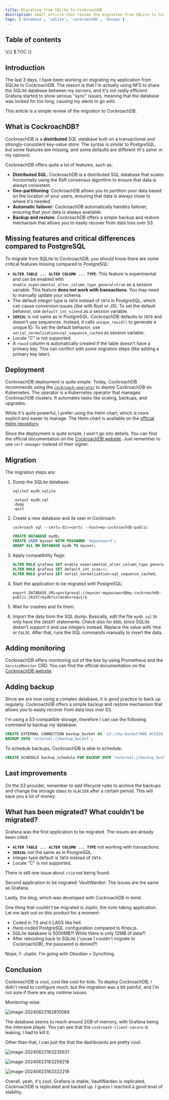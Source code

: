 ```yaml
---
title: Migrating from SQLite to CockroachDB
description: Small article that review the migration from SQLite to CockroachDB.
tags: ['database', 'sqlite', 'cockroachdb', 'devops']
---
```


## Table of contents

<div class="toc">

\\{\\{ $.TOC }}

</div>

## Introduction

The last 3 days, I have been working on migrating my application from SQLite to CockroachDB. The reason is that I'm actually using NFS to share the SQLite database between my servers, and it's not really efficient. Grafana started to show serious "sync" issues, meaning that the database was locked for too long, causing my alerts to go wild.

This article is a simple review of the migration to CockroachDB.

## What is CockroachDB?

CockroachDB is a **distributed** SQL database built on a transactional and strongly-consistent key-value store. The syntax is similar to PostgreSQL, but some features are missing, and some defaults are different (It's saner in my opinion).

CockroachDB offers quite a lot of features, such as:

- **Distributed SQL**: CockroachDB is a distributed SQL database that scales horizontally using the Raft consensus algorithm to ensure that data is always consistent.
- **Geo-partitioning**: CockroachDB allows you to partition your data based on the location of your users, ensuring that data is always close to where it's needed.
- **Automatic failover**: CockroachDB automatically handles failover, ensuring that your data is always available.
- **Backup and restore**: CockroachDB offers a simple backup and restore mechanism that allows you to easily recover from data loss over S3.

## Missing features and critical differences compared to PostgreSQL

To migrate from SQLite to CockroachDB, you should know there are some critical features missing compared to PostgreSQL:

- **`ALTER TABLE ... ALTER COLUMN ... TYPE`**: This feature is experimental and can be enabled with `enable_experimental_alter_column_type_general=true` as a session variable. This feature **does not work with transactions**. You may need to manually update your schema.
- The default integer type is `INT8` instead of `INT4` in PostgreSQL, which can cause conversion issues (like with Rust or JS). To set the default behavior, use `default_int_size=4` as a session variable.
- **`SERIAL`** is not same as in PostgreSQL. CockroachDB defaults to `INT8` and doesn't use sequences. Instead, it calls `unique_rowid()` to generate a unique ID. To set the default behavior, use `serial_normalization=sql_sequence_cached` as session variable.
- Locale "C" is not supported.
- A `rowid` column is automatically created if the table doesn't have a primary key. This can conflict with some migration steps (like adding a primary key later).

## Deployment

CockroachDB deployment is quite simple. Today, CockroachDB recommends using the [`cockroach-operator`](https://github.com/cockroachdb/cockroach-operator) to deploy CockroachDB on Kubernetes. The operator is a Kubernetes operator that manages CockroachDB clusters. It automates tasks like scaling, backups, and upgrades.

While it's quite powerful, I prefer using the Helm chart, which is more explicit and easier to manage. The Helm chart is available on the [official Helm repository](https://github.com/cockroachdb/helm-charts).

Since the deployment is quite simple, I won't go into details. You can find the official documentation on the [CockroachDB website](https://www.cockroachlabs.com/docs/stable/kubernetes-overview). Just remember to use `cert-manager` instead of their signer.

## Migration

The migration steps are:

1. Dump the SQLite database:

   ```shell
   sqlite3 mydb.sqlite

   .output mydb.sql
   .dump
   .quit
   ```

2. Create a new database and its user in Cockroach:

   ```shell
   cockroach sql --certs-dir=certs --host=my-cockroachdb-public
   ```

   ```sql
   CREATE DATABASE mydb;
   CREATE USER myuser WITH PASSWORD 'mypassword';
   GRANT ALL ON DATABASE mydb TO myuser;
   ```

3. Apply compatibility flags:

   ```sql
   ALTER ROLE grafana SET enable_experimental_alter_column_type_general=true;
   ALTER ROLE grafana SET default_int_size=4;
   ALTER ROLE grafana SET serial_normalization=sql_sequence_cached;
   ```

4. Start the application to be migrated with PostgreSQL:

   ```shell
   export DATABASE_URL=postgresql://myuser:mypassword@my-cockroachdb-public:26257/mydb?sslmode=require
   ```

5. Wait for crashes and fix them.

6. Import the data from the SQL dump. Basically, edit the file `mydb.sql` to only have the `INSERT` statements. Check also for `BOOL` since SQLite doesn't support it and use integers instead. Replace the value with `TRUE` or `FALSE`. After that, runs the SQL commands manually to insert the data.

## Adding monitoring

CockroachDB offers monitoring out of the box by using Prometheus and the `ServiceMonitor` CRD. You can find the official documentation on the [CockroachDB website](https://www.cockroachlabs.com/docs/stable/monitor-cockroachdb-with-prometheus).

## Adding backup

Since we are now using a complex database, it is good practice to back up regularly. CockroachDB offers a simple backup and restore mechanism that allows you to easily recover from data loss over S3.

I'm using a S3-compatible storage, therefore I can use the following command to backup my database:

```sql
CREATE EXTERNAL CONNECTION backup_bucket AS 's3://my-bucket?AWS_ACCESS_KEY_ID=my-access-key&AWS_SECRET_ACCESS_KEY=my-secret-key&AWS_REGION=my-region&AWS_ENDPOINT=my-endpoint';
BACKUP INTO 'external://backup_bucket';
```

To schedule backups, CockroachDB is able to schedule:

```sql
CREATE SCHEDULE backup_schedule FOR BACKUP INTO 'external://backup_bucket' RECURRING '@daily' WITH SCHEDULE OPTIONS first_run='now';
```

## Last improvements

On the S3 provider, remember to add lifecycle rules to archive the backups and change the storage class to `GLACIER` after a certain period. This will save you a lot of money.

## What has been migrated? What couldn't be migrated?

Grafana was the first application to be migrated. The issues are already been cited:

- **`ALTER TABLE ... ALTER COLUMN ... TYPE`** not working with transactions.
- **`SERIAL`** not the same as in PostgreSQL.
- Integer type default is `INT8` instead of `INT4`.
- Locale "C" is not supported.

There is still one issue about `ctid` not being found.

Second application to be migrated: VaultWarden. The issues are the same as Grafana.

Lastly, the blog, which was developed with CockroachDB in mind.

One thing that couldn't be migrated is Joplin, the note-taking application. Let me lash out on this product for a moment:

- Coded in TS and it LAGS like hell.
- Hard-coded PostgreSQL configuration compared to Knex.js.
- SQLite database is 5000MB?! While there is only 12MB of data?!
- After rebooting back to SQLite ('cause I couldn't migrate to CockroachDB), the password is denied?!

Nope, f- Joplin. I'm going with Obsidian + Syncthing.

## Conclusion

CockroachDB is cool, cool like cool for kids. To deploy CockroachDB, I didn't need to configure much, but the migration was a bit painful, and I'm not sure if there are any runtime issues.

Monitoring-wise:

![image-20240623162810084](./page.assets/image-20240623162810084.png)

The database seems to reach around 2GB of memory, with Grafana being the intensive player. You can see that the `cockroach-client-secure` is leaking, I had to kill it.

Other than that, I can just the that the dashboards are pretty cool:

![image-20240623163235631](./page.assets/image-20240623163235631.png)

![image-20240623163259218](./page.assets/image-20240623163259218.png)

![image-20240623163322218](./page.assets/image-20240623163322218.png)

Overall, yeah, it's cool. Grafana is stable, VaultWarden is replicated, CockroachDB is replicated and backed up. I guess I reached a good level of stability.
